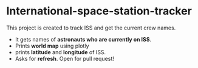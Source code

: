# International-space-station-tracker
This project is created to track ISS and get the current crew names.
* It gets names of **astronauts who are currently on ISS**.
* Prints **world map** using plotly
* prints **latitude** and **longitude** of ISS.
* Asks for **refresh**.
Open for pull request!